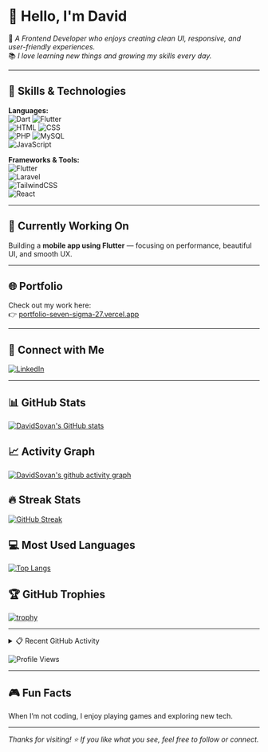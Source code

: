 # 👋 Hello, I'm David

🎯 *A Frontend Developer who enjoys creating clean UI, responsive, and user-friendly experiences.*  
📚 *I love learning new things and growing my skills every day.*

---

## 🚀 Skills & Technologies

**Languages:**  
![Dart](https://img.shields.io/badge/-Dart-0175C2?style=flat&logo=dart&logoColor=white) 
![Flutter](https://img.shields.io/badge/-Flutter-02569B?style=flat&logo=flutter&logoColor=white)  
![HTML](https://img.shields.io/badge/-HTML5-E34F26?style=flat&logo=html5&logoColor=white) 
![CSS](https://img.shields.io/badge/-CSS3-1572B6?style=flat&logo=css3&logoColor=white)  
![PHP](https://img.shields.io/badge/-PHP-777BB4?style=flat&logo=php&logoColor=white) 
![MySQL](https://img.shields.io/badge/-MySQL-4479A1?style=flat&logo=mysql&logoColor=white)  
![JavaScript](https://img.shields.io/badge/-JavaScript-F7DF1E?style=flat&logo=javascript&logoColor=black)

**Frameworks & Tools:**  
![Flutter](https://img.shields.io/badge/-Flutter-02569B?style=flat&logo=flutter&logoColor=white)  
![Laravel](https://img.shields.io/badge/-Laravel-F55247?style=flat&logo=laravel&logoColor=white)  
![TailwindCSS](https://img.shields.io/badge/-Tailwind-06B6D4?style=flat&logo=tailwindcss&logoColor=white)  
![React](https://img.shields.io/badge/-React-61DAFB?style=flat&logo=react&logoColor=black)

---

## 📱 Currently Working On

Building a **mobile app using Flutter** — focusing on performance, beautiful UI, and smooth UX.

---

## 🌐 Portfolio

Check out my work here:  
👉 [portfolio-seven-sigma-27.vercel.app](https://portfolio-seven-sigma-27.vercel.app)

---

## 🔗 Connect with Me

[![LinkedIn](https://img.shields.io/badge/-LinkedIn-blue?style=flat&logo=linkedin&logoColor=white)](https://www.linkedin.com/in/%E1%9E%9F%E1%9E%BB%E1%9E%9C%E1%9E%8E%E1%9F%92%E1%9E%8E-%E1%9E%8A%E1%9F%81%E1%9E%9C%E1%9E%B8%E1%9E%8F-834a07324/)

---

## 📊 GitHub Stats

[![DavidSovan's GitHub stats](https://github-readme-stats.vercel.app/api?username=DavidSovan&show_icons=true&theme=radical)](https://github.com/DavidSovan)

## 📈 Activity Graph

[![DavidSovan's github activity graph](https://github-readme-activity-graph.vercel.app/graph?username=DavidSovan&theme=dracula)](https://github.com/DavidSovan)

## 🔥 Streak Stats

[![GitHub Streak](https://github-readme-streak-stats.herokuapp.com/?user=DavidSovan&theme=dark)](https://github.com/DavidSovan)

## 💻 Most Used Languages

[![Top Langs](https://github-readme-stats.vercel.app/api/top-langs/?username=DavidSovan&layout=compact&theme=vision-friendly-dark)](https://github.com/DavidSovan)

## 🏆 GitHub Trophies

[![trophy](https://github-profile-trophy.vercel.app/?username=DavidSovan&theme=onedark)](https://github.com/DavidSovan)

---

<details>
  <summary>📋 Recent GitHub Activity</summary>
  
  <!--START_SECTION:activity-->
  <!--END_SECTION:activity-->

</details>

![Profile Views](https://komarev.com/ghpvc/?username=DavidSovan&color=blueviolet)

---

## 🎮 Fun Facts

When I’m not coding, I enjoy playing games and exploring new tech.

---

_Thanks for visiting! ⭐️ If you like what you see, feel free to follow or connect._
